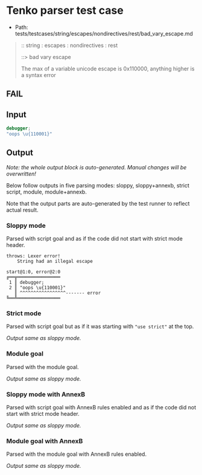 # Tenko parser test case

- Path: tests/testcases/string/escapes/nondirectives/rest/bad_vary_escape.md

> :: string : escapes : nondirectives : rest
>
> ::> bad vary escape
>
> The max of a variable unicode escape is 0x110000, anything higher is a syntax error

## FAIL

## Input

`````js
debugger;
"oops \u{110001}"
`````

## Output

_Note: the whole output block is auto-generated. Manual changes will be overwritten!_

Below follow outputs in five parsing modes: sloppy, sloppy+annexb, strict script, module, module+annexb.

Note that the output parts are auto-generated by the test runner to reflect actual result.

### Sloppy mode

Parsed with script goal and as if the code did not start with strict mode header.

`````
throws: Lexer error!
    String had an illegal escape

start@1:0, error@2:0
╔══╦════════════════
 1 ║ debugger;
 2 ║ "oops \u{110001}"
   ║ ^^^^^^^^^^^^^^^^^------- error
╚══╩════════════════

`````

### Strict mode

Parsed with script goal but as if it was starting with `"use strict"` at the top.

_Output same as sloppy mode._

### Module goal

Parsed with the module goal.

_Output same as sloppy mode._

### Sloppy mode with AnnexB

Parsed with script goal with AnnexB rules enabled and as if the code did not start with strict mode header.

_Output same as sloppy mode._

### Module goal with AnnexB

Parsed with the module goal with AnnexB rules enabled.

_Output same as sloppy mode._

